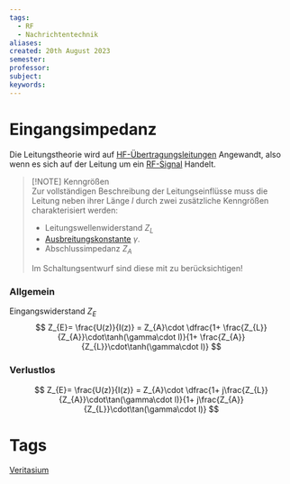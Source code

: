 ```yaml
---
tags:
  - RF
  - Nachrichtentechnik
aliases: 
created: 20th August 2023
semester: 
professor: 
subject: 
keywords:
---
```


# Eingangsimpedanz

Die Leitungstheorie wird auf [HF-Übertragungsleitungen](Transmission%20Line.md) Angewandt, also wenn es sich auf der Leitung um ein [RF-Signal](RF-Signal.md) Handelt.

> [!NOTE] Kenngrößen  
> Zur vollständigen Beschreibung der Leitungseinflüsse muss die Leitung neben ihrer Länge $l$ durch zwei zusätzliche Kenngrößen charakterisiert werden:
> - Leitungswellenwiderstand $Z_{L}$
> - [Ausbreitungskonstante](Telegraphengleichung.md) $\gamma$.
> - Abschlussimpedanz $Z_{A}$
> 
> Im Schaltungsentwurf sind diese mit zu berücksichtigen!

### Allgemein

Eingangswiderstand $Z_{E}$
$$
Z_{E}= \frac{U(z)}{I(z)} = Z_{A}\cdot \dfrac{1+ \frac{Z_{L}}{Z_{A}}\cdot\tanh(\gamma\cdot l)}{1+ \frac{Z_{A}}{Z_{L}}\cdot\tanh(\gamma\cdot l)}
$$

### Verlustlos

$$
Z_{E}= \frac{U(z)}{I(z)} = Z_{A}\cdot \dfrac{1+ j\frac{Z_{L}}{Z_{A}}\cdot\tan(\gamma\cdot l)}{1+ j\frac{Z_{A}}{Z_{L}}\cdot\tan(\gamma\cdot l)}
$$


# Tags

[Veritasium](https://www.youtube.com/watch?v=oI_X2cMHNe0)